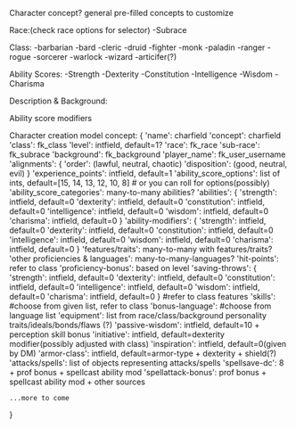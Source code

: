 

Character concept? general pre-filled concepts to customize

Race:(check race options for selector)
    -Subrace

Class:
    -barbarian
    -bard
    -cleric
    -druid
    -fighter
    -monk
    -paladin
    -ranger
    -rogue
    -sorcerer
    -warlock
    -wizard
    -articifer(?)

Ability Scores:
    -Strength
    -Dexterity
    -Constitution
    -Intelligence
    -Wisdom
    -Charisma

Description & Background:

Ability score modifiers


Character creation model concept:
{
    'name': charfield
    'concept': charfield
    'class': fk_class
    'level': intfield, default=1?
    'race': fk_race
    'sub-race': fk_subrace
    'background': fk_background
    'player_name': fk_user_username
    'alignments': {
        'order': (lawful, neutral, chaotic)
        'disposition': (good, neutral, evil)
    }
    'experience_points': intfield, default=1
    'ability_score_options': list of ints, default=[15, 14, 13, 12, 10, 8] # or you can roll for options(possibly)
    'ability_score_categories': many-to-many abilities?
    'abilities': {
        'strength': intfield, default=0
        'dexterity': intfield, default=0
        'constitution': intfield, default=0
        'intelligence': intfield, default=0
        'wisdom': intfield, default=0
        'charisma': intfield, default=0
    }
    'ability-modifiers': {
        'strength': intfield, default=0
        'dexterity': intfield, default=0
        'constitution': intfield, default=0
        'intelligence': intfield, default=0
        'wisdom': intfield, default=0
        'charisma': intfield, default=0
    }
    'features/traits': many-to-many with features/traits?
    'other proficiencies & languages': many-to-many-languages?
    'hit-points': refer to class
    'proficiency-bonus': based on level
    'saving-throws': {
        'strength': intfield, default=0
        'dexterity': intfield, default=0
        'constitution': intfield, default=0
        'intelligence': intfield, default=0
        'wisdom': intfield, default=0
        'charisma': intfield, default=0
    } #refer to class features
    'skills': #choose from given list, refer to class
    'bonus-language': #choose from language list
    'equipment': list from race/class/background
    personality traits/ideals/bonds/flaws (?)
    'passive-wisdom': intfield, default=10 + perception skill bonus
    'initiative': intfield, default=dexterity modifier(possibly adjusted with class)
    'inspiration': intfield, default=0(given by DM)
    'armor-class': intfield, default=armor-type + dexterity + shield(?)
    'attacks/spells': list of objects representing attacks/spells
    'spellsave-dc': 8 + prof bonus + spellcast ability mod
    'spellattack-bonus': prof bonus + spellcast ability mod + other sources

    ...more to come
}

